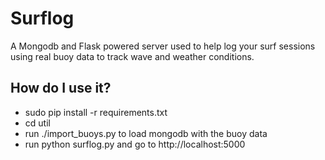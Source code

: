 Surflog
=============

A Mongodb and Flask powered server used to help log your surf sessions using real buoy data to track wave and weather conditions.

How do I use it?
------------
-   sudo pip install -r requirements.txt
-   cd util
-   run ./import_buoys.py to load mongodb with the buoy data
-   run python surflog.py and go to http://localhost:5000
